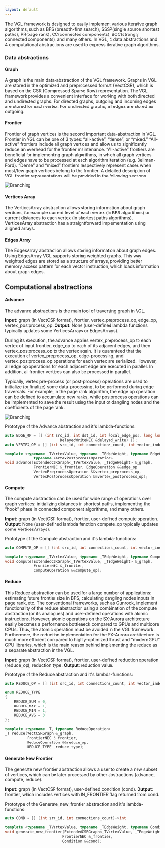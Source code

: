 ```yaml
---
layout: default
---
```


The VGL framework is designed to easily implement various iterative graph algorithms, such as BFS (breadth-first search), SSSP(single source shortest paths), PR(page rank), CC(connected components), SCC(strongly connected components), and many others. 
In VGL, 4 data abstractions and 4 computational abstractions are used to express iterative graph algorithms.

### Data abstractions

#### Graph
A graph is the main data-abstraction of the VGL framework. Graphs in VGL are stored in the optimized and preprocessed format (VectCSR),
which is based on the CSR (Compressed Sparse Row) representation. 
The VGL framework provides a convenient interface for working with both directed and undirected graphs.
For directed graphs, outgoing and incoming edges are stored for each vertex.
For undirected graphs, all edges are stored as outgoing.

#### Frontier
Frontier of graph vertices is the second important data-abstraction in VGL.
Frontier in VGL can be one of 3 types: “all-active”, “dense”, or “mixed.” 
“All-active” frontiers include all graph vertices and allow us to significantly 
reduce an overhead for the frontier maintenance. “All-active” frontiers are beneficial
for implementing graph algorithms, in which all graph vertices and edges have to be processed 
at each algorithm iteration (e.g. Bellman-Ford). “Dense” and “mixed” frontiers respectively represent cases 
when most/few graph vertices belong to the frontier. A detailed description of VGL frontier 
representations will be provided in the following sections.

![Branching]({{site.url}}/assets/img/data_abstractions.png)

#### Vertices Array
The VerticesArray abstraction allows storing information about graph vertices,
for example current level of each vertex (in BFS algorithms) or current distances 
to each vertex (in shortest paths algorithms). VerticesArray abstraction has a 
straightforward implementation using aligned arrays.

#### Edges Array
The EdgesArray abstraction allows storing information about graph edges.
Using EdgesArray VGL supports storing weighted graphs. This way weighted
edges are stored as a structure of arrays, providing better memory access
pattern for each vector instruction, which loads information about graph edges.


## Computational abstractions

#### Advance

The advance abstractions is the main tool of traversing graph in VGL. 

**Input**: graph (in VectCSR format), frontier, vertex_preprocess_op, edge_op, vertex_postprocess_op.
**Output**: None (user-defined lambda functions typically updates some VerticesArrays or EdgesArrays).

During its execution, the advance applies vertex_preprocess_op to each vertex of input frontier, edge_op to each 
of its adjacent edges, and then vertex_postprocess_op to the vertex again. 
It is guaranteed that the execution of vertex_preprocess_op, edge-processing, and vertex_postprocess_op operations
for each vertex are serialized. However, all edge op operations for each adjacent edge are executed in parallel.
In addition, all frontier vertices can also be processed in parallel. 
 
Typically, vertex pre-process (or post-process) operations are used to initialize (or finalize) some data-processing,
to be performed during edge traversals. For example, in the page rank algorithm, the edge op operation can be defined to accumulate new ranks, 
while postprocess operations can be implemented to save the result using the input of dangling nodes and the coefficients of the page rank.

![Branching]({{site.url}}/assets/img/computational_abstractions.png)

Prototype of the Advance abstraction and it's lambda-functions:
```c++
auto EDGE_OP = [] (int src_id, int dst_id, int local_edge_pos, long long int global_edge_pos, int vector_index,
                         DelayedWriteNEC &delayed_write) {};
auto VERTEX_OP = [] (int src_id, int connections_count, int vector_index, DelayedWriteNEC &delayed_write){};

template <typename _TVertexValue, typename _TEdgeWeight, typename EdgeOperation, typename VertexPreprocessOperation,
             typename VertexPostprocessOperation>
void advance(ExtendedCSRGraph<_TVertexValue, _TEdgeWeight> &_graph,
             FrontierNEC &_frontier, EdgeOperation &&edge_op,
             VertexPreprocessOperation &&vertex_preprocess_op, 
             VertexPostprocessOperation &&vertex_postprocess_op);
```

#### Compute

The compute abstraction can be used for wide range of operations over graph vertices: 
initializing distances in shortest paths, implementing the “hook” phase in connected component
algorithms, and many others.

**Input**: graph (in VectCSR format), frontier, user-defined compute operation.
**Output**: None (user-defined lambda function compute_op typically updates some VerticesArrays).

Prototype of the Compute abstraction and it's lambda-functions:
```c++
auto COMPUTE_OP = [] (int src_id, int connections_count, int vector_index){};

template <typename _TVertexValue, typename _TEdgeWeight, typename ComputeOperation>
void compute(ExtendedCSRGraph<_TVertexValue, _TEdgeWeight> &_graph, 
             FrontierNEC &_frontier, 
             ComputeOperation &&compute_op);
```

#### Reduce
This Reduce abstraction can be used for a large number of applications: estimating future frontier size in BFS,
calculating dangling nodes inputs in page rank, etc. The conventional frameworks, such as Gunrock, implement 
functionality of the reduce abstraction using a combination of the compute abstraction
(or its analogues) and user-defined operations with atomic instructions. 
However, atomic operations on the SX-Aurora architecture easily becomes a performance 
bottleneck compared to GPUs and multicore CPUs. Thus, the atomic operation must be avoided 
in the VGL framework. Furthermore, the reduction implementation for the SX-Aurora architecture 
is much more efficient compared to highly-optimized thrust and "modernGPU" GPU libraries, 
which is the main reason behind implementing the reduce as a separate abstraction in the VGL.

**Input**: graph (in VectCSR format), frontier, user-defined reduction operation (reduce_op), reduction type.
**Output**: reduction value.

Prototype of the Reduce abstraction and it's lambda-functions:
```c++
auto REDUCE_OP = [] (int src_id, int connections_count, int vector_index){};

enum REDUCE_TYPE
{
    REDUCE_SUM = 0,
    REDUCE_MAX = 1,
    REDUCE_MIN = 1,
    REDUCE_AVG = 3
};

template <typename _T, typename ReduceOperation>
_T reduce(VectCSRGraph &_graph,
          FrontierNEC &_frontier,
          ReduceOperation &&reduce_op,
          REDUCE_TYPE _reduce_type);
```

#### Generate New Frontier

The generate new frontier abstraction allows a user to create a new subset of vertices,
which can be later processed by other abstractions (advance, compute, reduce). 

**Input**: graph (in VectCSR format), user-defined condition (cond).
**Output**: frontier, which includes vertices with IN_FRONTIER flag returned from cond.

Prototype of the Generate_new_frontier abstraction and it's lambda-functions:
```c++
auto COND = [] (int src_id, int connections_count)->int

template <typename _TVertexValue, typename _TEdgeWeight, typename Condition>
void generate_new_frontier(ExtendedCSRGraph<_TVertexValue, _TEdgeWeight> &_graph, 
                          FrontierNEC &_frontier, 
                          Condition &&cond);
```